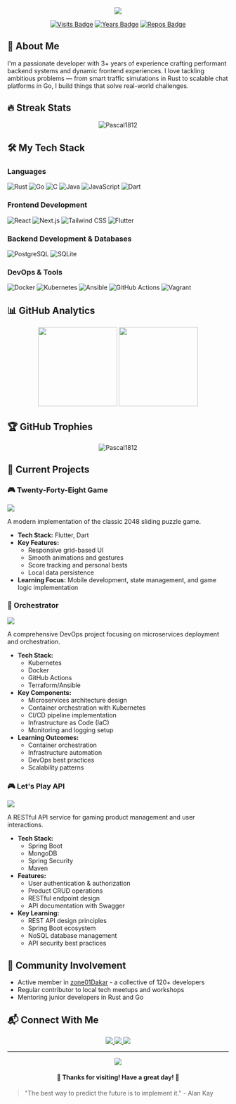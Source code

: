 <div align="center">
  <img src="https://readme-typing-svg.herokuapp.com/?lines=👋+Hi+there!+I'm+Pas_dev;Full-Stack+Developer;DevOps+Engineer&center=true&width=380&height=50">

  [![Visits Badge](https://badges.pufler.dev/visits/Pascal1812/Pascal1812)](https://badges.pufler.dev)
  [![Years Badge](https://badges.pufler.dev/years/Pascal1812)](https://badges.pufler.dev)
  [![Repos Badge](https://badges.pufler.dev/repos/Pascal1812)](https://badges.pufler.dev)
</div>

## 💫 About Me
I'm a passionate developer with 3+ years of experience crafting performant backend systems and dynamic frontend experiences. I love tackling ambitious problems — from smart traffic simulations in Rust to scalable chat platforms in Go, I build things that solve real-world challenges.

## 🔥 Streak Stats
<p align="center">
  <img src="https://github-readme-streak-stats.herokuapp.com/?user=Pascal1812&theme=radical" alt="Pascal1812" />
</p>

## 🛠️ My Tech Stack

### Languages
![Rust](https://img.shields.io/badge/-Rust-000000?style=for-the-badge&logo=rust&logoColor=white)
![Go](https://img.shields.io/badge/-Go-00ADD8?style=for-the-badge&logo=go&logoColor=white)
![C](https://img.shields.io/badge/-C-A8B9CC?style=for-the-badge&logo=c&logoColor=white)
![Java](https://img.shields.io/badge/-Java-007396?style=for-the-badge&logo=java&logoColor=white)
![JavaScript](https://img.shields.io/badge/-JavaScript-F7DF1E?style=for-the-badge&logo=javascript&logoColor=black)
![Dart](https://img.shields.io/badge/-Dart-0175C2?style=for-the-badge&logo=dart&logoColor=white)

### Frontend Development
![React](https://img.shields.io/badge/-React-61DAFB?style=for-the-badge&logo=react&logoColor=black)
![Next.js](https://img.shields.io/badge/-Next.js-000000?style=for-the-badge&logo=next.js&logoColor=white)
![Tailwind CSS](https://img.shields.io/badge/-Tailwind_CSS-38B2AC?style=for-the-badge&logo=tailwind-css&logoColor=white)
![Flutter](https://img.shields.io/badge/-Flutter-02569B?style=for-the-badge&logo=flutter&logoColor=white)

### Backend Development & Databases
![PostgreSQL](https://img.shields.io/badge/-PostgreSQL-336791?style=for-the-badge&logo=postgresql&logoColor=white)
![SQLite](https://img.shields.io/badge/-SQLite-003B57?style=for-the-badge&logo=sqlite&logoColor=white)

### DevOps & Tools
![Docker](https://img.shields.io/badge/-Docker-2496ED?style=for-the-badge&logo=docker&logoColor=white)
![Kubernetes](https://img.shields.io/badge/-Kubernetes-326CE5?style=for-the-badge&logo=kubernetes&logoColor=white)
![Ansible](https://img.shields.io/badge/-Ansible-EE0000?style=for-the-badge&logo=ansible&logoColor=white)
![GitHub Actions](https://img.shields.io/badge/-GitHub_Actions-2088FF?style=for-the-badge&logo=github-actions&logoColor=white)
![Vagrant](https://img.shields.io/badge/-Vagrant-1868F2?style=for-the-badge&logo=vagrant&logoColor=white)

## 📊 GitHub Analytics
<p align="center">
  <img height="180em" src="https://github-readme-stats.vercel.app/api?username=Pascal1812&show_icons=true&theme=radical"/>
  <img height="180em" src="https://github-readme-stats.vercel.app/api/top-langs/?username=Pascal1812&layout=compact&theme=radical"/>
</p>

## 🏆 GitHub Trophies
<p align="center">
  <img src="https://github-profile-trophy.vercel.app/?username=Pascal1812&theme=radical&no-frame=true&no-bg=true&margin-w=4" alt="Pascal1812" />
</p>

## 🚀 Current Projects

### 🎮 Twenty-Forty-Eight Game
<img src="https://img.shields.io/badge/Status-In%20Progress-yellow?style=for-the-badge&logo=flutter&logoColor=white"/>

A modern implementation of the classic 2048 sliding puzzle game.
- **Tech Stack:** Flutter, Dart
- **Key Features:**
  - Responsive grid-based UI
  - Smooth animations and gestures
  - Score tracking and personal bests
  - Local data persistence
- **Learning Focus:** Mobile development, state management, and game logic implementation

### 🔄 Orchestrator
<img src="https://img.shields.io/badge/Status-Active-green?style=for-the-badge&logo=kubernetes&logoColor=white"/>

A comprehensive DevOps project focusing on microservices deployment and orchestration.
- **Tech Stack:**
  - Kubernetes
  - Docker
  - GitHub Actions
  - Terraform/Ansible
- **Key Components:**
  - Microservices architecture design
  - Container orchestration with Kubernetes
  - CI/CD pipeline implementation
  - Infrastructure as Code (IaC)
  - Monitoring and logging setup
- **Learning Outcomes:**
  - Container orchestration
  - Infrastructure automation
  - DevOps best practices
  - Scalability patterns

### 🎮 Let's Play API
<img src="https://img.shields.io/badge/Status-Development-blue?style=for-the-badge&logo=spring&logoColor=white"/>

A RESTful API service for gaming product management and user interactions.
- **Tech Stack:**
  - Spring Boot
  - MongoDB
  - Spring Security
  - Maven
- **Features:**
  - User authentication & authorization
  - Product CRUD operations
  - RESTful endpoint design
  - API documentation with Swagger
- **Key Learning:**
  - REST API design principles
  - Spring Boot ecosystem
  - NoSQL database management
  - API security best practices

## 🤝 Community Involvement
- Active member in [zone01Dakar](https://www.zone01dakar.sn/) - a collective of 120+ developers
- Regular contributor to local tech meetups and workshops
- Mentoring junior developers in Rust and Go

## 📬 Connect With Me
<p align="center">
  <a href="https://www.linkedin.com/in/pascal-adama-sarr-88755112a">
    <img src="https://img.shields.io/badge/-LinkedIn-0077B5?style=for-the-badge&logo=linkedin&logoColor=white"/>
  </a>
  <a href="https://folio-topaz-seven.vercel.app/">
    <img src="https://img.shields.io/badge/-Portfolio-000000?style=for-the-badge&logo=safari&logoColor=white"/>
  </a>
  <a href="mailto:sarrpascal4458@gmail.com">
    <img src="https://img.shields.io/badge/-Email-D14836?style=for-the-badge&logo=gmail&logoColor=white"/>
  </a>
</p>

---

<div align="center">
  <img src="https://komarev.com/ghpvc/?username=Pascal1812&color=blueviolet&style=flat-square">
  <h4>💝 Thanks for visiting! Have a great day! 💝</h4>
</div>

> "The best way to predict the future is to implement it." - Alan Kay

